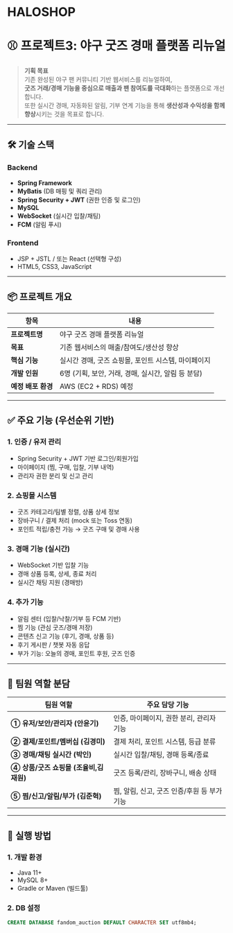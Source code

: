 # HALOSHOP
# ⚾ 프로젝트3: 야구 굿즈 경매 플랫폼 리뉴얼

> **기획 목표**  
기존 완성된 야구 팬 커뮤니티 기반 웹서비스를 리뉴얼하여,  
**굿즈 거래/경매 기능을 중심으로 매출과 팬 참여도를 극대화**하는 플랫폼으로 개선합니다.  
또한 실시간 경매, 자동화된 알림, 기부 연계 기능을 통해 **생산성과 수익성을 함께 향상**시키는 것을 목표로 합니다.

---

## 🛠️ 기술 스택

### Backend
- **Spring Framework**
- **MyBatis** (DB 매핑 및 쿼리 관리)
- **Spring Security + JWT** (권한 인증 및 로그인)
- **MySQL**
- **WebSocket** (실시간 입찰/채팅)
- **FCM** (알림 푸시)

### Frontend
- JSP + JSTL / 또는 React (선택형 구성)
- HTML5, CSS3, JavaScript

---

## 📦 프로젝트 개요

| 항목            | 내용 |
|-----------------|------|
| **프로젝트명**     | 야구 굿즈 경매 플랫폼 리뉴얼 |
| **목표**          | 기존 웹서비스의 매출/참여도/생산성 향상 |
| **핵심 기능**      | 실시간 경매, 굿즈 쇼핑몰, 포인트 시스템, 마이페이지 |
| **개발 인원**      | 6명 (기획, 보안, 거래, 경매, 실시간, 알림 등 분담) |
| **예정 배포 환경** | AWS (EC2 + RDS) 예정 |

---

## ✅ 주요 기능 (우선순위 기반)

### 1. 인증 / 유저 관리
- Spring Security + JWT 기반 로그인/회원가입
- 마이페이지 (찜, 구매, 입찰, 기부 내역)
- 관리자 권한 분리 및 신고 관리

### 2. 쇼핑몰 시스템
- 굿즈 카테고리/팀별 정렬, 상품 상세 정보
- 장바구니 / 결제 처리 (mock 또는 Toss 연동)
- 포인트 적립/충전 가능 → 굿즈 구매 및 경매 사용

### 3. 경매 기능 (실시간)
- WebSocket 기반 입찰 기능
- 경매 상품 등록, 상세, 종료 처리
- 실시간 채팅 지원 (경매방)

### 4. 추가 기능
- 알림 센터 (입찰/낙찰/기부 등 FCM 기반)
- 찜 기능 (관심 굿즈/경매 저장)
- 콘텐츠 신고 기능 (후기, 경매, 상품 등)
- 후기 게시판 / 챗봇 자동 응답
- 부가 기능: 오늘의 경매, 포인트 후원, 굿즈 인증

---

## 👥 팀원 역할 분담

| 팀원 역할               | 주요 담당 기능 |
|------------------------|----------------|
| **① 유저/보안/관리자 (안윤기)** | 인증, 마이페이지, 권한 분리, 관리자 기능 |
| **② 결제/포인트/멤버십 (김경미)** | 결제 처리, 포인트 시스템, 등급 분류 |
| **③ 경매/채팅 실시간 (박인)** | 실시간 입찰/채팅, 경매 등록/종료 |
| **④ 상품/굿즈 쇼핑몰 (조율비,김재원)** | 굿즈 등록/관리, 장바구니, 배송 상태 |
| **⑤ 찜/신고/알림/부가 (김준혁)** | 찜, 알림, 신고, 굿즈 인증/후원 등 부가 기능 |

---

## 🚀 실행 방법

### 1. 개발 환경

- Java 11+
- MySQL 8+
- Gradle or Maven (빌드툴)

### 2. DB 설정
```sql
CREATE DATABASE fandom_auction DEFAULT CHARACTER SET utf8mb4;
